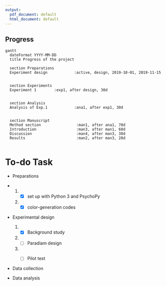 ```yaml
---
output:
  pdf_document: default
  html_document: default
---
```



## Progress


```mermaid
gantt
  dateFormat YYYY-MM-DD
  title Progress of the project
  
  section Preparations
  Experiment design            :active, design, 2019-10-01, 2019-11-15
  

  section Experiments
  Experiment 1        :exp1, after design, 30d
  

  section Analysis
  Analysis of Exp.1            :ana1, after exp1, 30d


  section Manuscript
  Method section                :man1, after ana1, 70d
  Introduction                  :man3, after man1, 60d
  Discussion                    :man4, after man3, 30d
  Results                       :man2, after man3, 20d
  
```

# To-do Task

* Preparations
* 
    1. * [x]   set up with Python 3 and PsychoPy

    2. * [x]   color-generation codes 

* Experimental design

    1. * [x]   Background study

    2. * [ ]   Paradiam design
    
    3. * [ ]   Pilot test
    
    
* Data collection


* Data analysis



